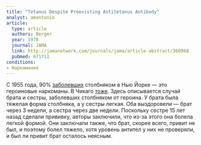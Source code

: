 ```yaml
---
title: "Tetanus Despite Preexisting Antitetanus Antibody"
analyst: amantonio
article:
  type: article
  authors: Berger
  year: 1978
  journal: JAMA
  link: http://jamanetwork.com/journals/jama/article-abstract/360968
  pubmed: 671711
conditions:
- Наркомания
---
```


С 1955 года, 90% [заболевших](http://jamanetwork.com/journals/jamainternalmedicine/article-abstract/574158) столбняком в Нью Йорке — это героиновые наркоманы. В Чикаго [тоже](https://academic.oup.com/aje/article-abstract/88/2/215/169597/INVESTIGATIONS-IN-TETANUS-IN-NARCOTICS-ADDICTS-IN).
Здесь описывается случай брата и сестры, заболевших столбняком от героина. У брата была тяжелая форма столбняка, а у сестры легкая. Оба выздоровели — брат через 3 недели, а сестра через две недели. Поскольку сестре 15 лет назад сделали прививку, авторы заключили, что из-за этого она болела легкой формой. Они заключали также, что брат, скорее всего, привит не был, и поэтому болел тяжело, хотя уровень антител у них не проверяли, и был ли привит брат осталось неясным.

